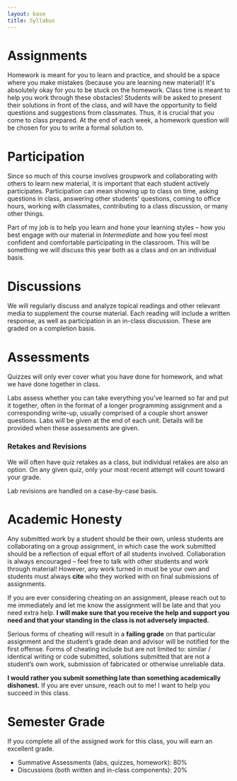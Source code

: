 ```yaml
---
layout: base
title: Syllabus
---
```

# Assignments
Homework is meant for you to learn and practice, and should be a space where you make mistakes (because you are learning new material)! It's absolutely okay for you to be stuck on the homework. Class time is meant to help you work through these obstacles! Students will be asked to present their solutions in front of the class, and will have the opportunity to field questions and suggestions from classmates. Thus, it is crucial that you come to class prepared. At the end of each week, a homework question will be chosen for you to write a formal solution to.

# Participation
Since so much of this course involves groupwork and collaborating with others to learn new material, it is important that each student actively participates. Participation can mean showing up to class on time, asking questions in class, answering other students' questions, coming to office hours, working with classmates, contributing to a class discussion, or many other things. 

Part of my job is to help you learn and hone your learning styles – how you best engage with our material in _Intermediate_ and how you feel most confident and comfortable participating in the classroom. This will be something we will discuss this year both as a class and on an individual basis.

# Discussions
We will regularly discuss and analyze topical readings and other relevant media to supplement the course material. Each reading will include a written response, as well as participation in an in-class discussion. These are graded on a completion basis.

# Assessments
Quizzes will only ever cover what you have done for homework, and what we have done together in class.

Labs assess whether you can take everything you've learned so far and put it together, often in the format of a longer programming assignment and a corresponding write-up, usually comprised of a couple short answer questions. Labs will be given at the end of each unit. Details will be provided when these assessments are given.

### Retakes and Revisions
We will often have quiz retakes as a class, but individual retakes are also an option. On any given quiz, only your most recent attempt will count toward your grade.

Lab revisions are handled on a case-by-case basis.

# Academic Honesty
Any submitted work by a student should be their own, unless students are collaborating on a group assignment, in which case the work submitted should be a reflection of equal effort of all students involved. Collaboration is always encouraged – feel free to talk with other students and work through material! However, any work turned in must be your own and students must always **cite** who they worked with on final submissions of assignments.

If you are ever considering cheating on an assignment, please reach out to me immediately and let me know the assignment will be late and that you need extra help. **I will make sure that you receive the help and support you need and that your standing in the class is not adversely impacted.** 

Serious forms of cheating will result in a **failing grade** on that particular assignment and the student’s grade dean and advisor will be notified for the first offense. Forms of cheating include but are not limited to: similar / identical writing or code submitted, solutions submitted that are not a student’s own work, submission of fabricated or otherwise unreliable data.

**I would rather you submit something late than something academically dishonest.** If you are ever unsure, reach out to me! I want to help you succeed in this class.

# Semester Grade
If you complete all of the assigned work for this class, you will earn an excellent grade.
  - Summative Assessments (labs, quizzes, homework): 80%
  - Discussions (both written and in-class components): 20%
